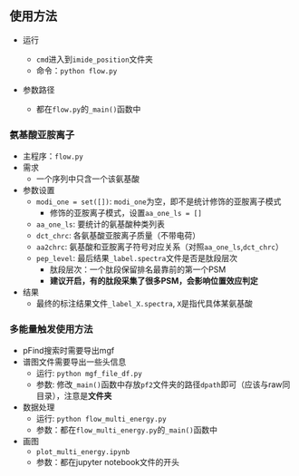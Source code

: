 
## 使用方法

* 运行
    * `cmd`进入到`imide_position`文件夹
    * 命令：`python flow.py`

* 参数路径
    * 都在`flow.py`的`_main()`函数中

### 氨基酸亚胺离子
* 主程序：`flow.py`
* 需求
    * 一个序列中只含一个该氨基酸
* 参数设置
    * `modi_one = set([])`: `modi_one`为空，即不是统计修饰的亚胺离子模式
        * 修饰的亚胺离子模式，设置`aa_one_ls = []`
    * `aa_one_ls`: 要统计的氨基酸种类列表
    * `dct_chrc`: 各氨基酸亚胺离子质量（不带电荷）
    * `aa2chrc`: 氨基酸和亚胺离子符号对应关系（对照`aa_one_ls`,`dct_chrc`）
    * `pep_level`: 最后结果`_label.spectra`文件是否是肽段层次
        * 肽段层次：一个肽段保留排名最靠前的第一个PSM
        * **建议开启，有的肽段采集了很多PSM，会影响位置效应判定**
* 结果
    * 最终的标注结果文件`_label_X.spectra`, `X`是指代具体某氨基酸


### 多能量触发使用方法
* pFind搜索时需要导出mgf
* 谱图文件需要导出一些头信息
    * 运行: `python mgf_file_df.py`
    * 参数: 修改`_main()`函数中存放`pf2`文件夹的路径`dpath`即可（应该与raw同目录），注意是**文件夹**
* 数据处理
    * 运行: `python flow_multi_energy.py`
    * 参数：都在`flow_multi_energy.py`的`_main()`函数中
* 画图
    * `plot_multi_energy.ipynb`
    * 参数：都在jupyter notebook文件的开头

